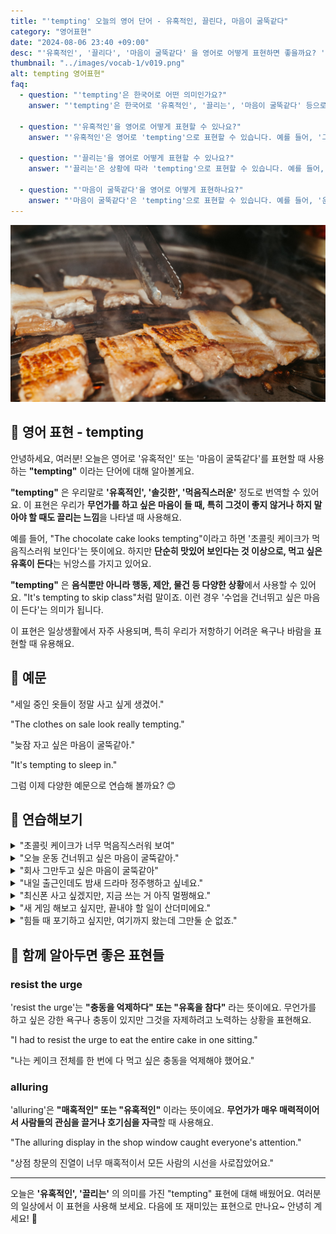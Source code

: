 ```yaml
---
title: "'tempting' 오늘의 영어 단어 - 유혹적인, 끌린다, 마음이 굴뚝같다"
category: "영어표현"
date: "2024-08-06 23:40 +09:00"
desc: "'유혹적인', '끌리다', '마음이 굴뚝같다' 을 영어로 어떻게 표현하면 좋을까요? '그 케이크가 먹음직스러워 보이지만, 난 다이어트 중이야.', '새 게임 해보고 싶지만, 일부터 끝내야 해요.' 등을 영어로 표현하는 법을 배워봅시다. 다양한 예문을 통해서 연습하고 본인의 표현으로 만들어 보세요."
thumbnail: "../images/vocab-1/v019.png"
alt: tempting 영어표현"
faq:
  - question: "'tempting'은 한국어로 어떤 의미인가요?"
    answer: "'tempting'은 한국어로 '유혹적인', '끌리는', '마음이 굴뚝같다' 등으로 번역될 수 있습니다. 무언가를 하고 싶은 마음이 들지만, 그렇게 하는 것이 꼭 좋은 선택은 아닐 때 자주 사용합니다."

  - question: "'유혹적인'을 영어로 어떻게 표현할 수 있나요?"
    answer: "'유혹적인'은 영어로 'tempting'으로 표현할 수 있습니다. 예를 들어, '그 케이크가 너무 유혹적이에요'는 'That cake looks very tempting'으로 말할 수 있습니다."

  - question: "'끌리는'을 영어로 어떻게 표현할 수 있나요?"
    answer: "'끌리는'은 상황에 따라 'tempting'으로 표현할 수 있습니다. 예를 들어, '즉흥 여행이 너무 끌려요'는 'The idea of a spontaneous trip is very tempting'으로 말할 수 있습니다."

  - question: "'마음이 굴뚝같다'을 영어로 어떻게 표현하나요?"
    answer: "'마음이 굴뚝같다'은 'tempting'으로 표현할 수 있습니다. 예를 들어, '운동을 건너뛰고 싶은 마음이 드네요'는 'It's tempting to skip the workout'으로 표현할 수 있습니다."
---
```


<img src="../images/vocab-1/v019-1.png" alt="tempting"/>

## 🌟 영어 표현 - tempting

안녕하세요, 여러분! 오늘은 영어로 '유혹적인' 또는 '마음이 굴뚝같다'를 표현할 때 사용하는 **"tempting"** 이라는 단어에 대해 알아볼게요.

**"tempting"** 은 우리말로 **'유혹적인', '솔깃한', '먹음직스러운'** 정도로 번역할 수 있어요. 이 표현은 우리가 **무언가를 하고 싶은 마음이 들 때, 특히 그것이 좋지 않거나 하지 말아야 할 때도 끌리는 느낌**을 나타낼 때 사용해요.

예를 들어, "The chocolate cake looks tempting"이라고 하면 '초콜릿 케이크가 먹음직스러워 보인다'는 뜻이에요. 하지만 **단순히 맛있어 보인다는 것 이상으로, 먹고 싶은 유혹이 든다**는 뉘앙스를 가지고 있어요.

**"tempting"** 은 **음식뿐만 아니라 행동, 제안, 물건 등 다양한 상황**에서 사용할 수 있어요. "It's tempting to skip class"처럼 말이죠. 이런 경우 '수업을 건너뛰고 싶은 마음이 든다'는 의미가 됩니다.

이 표현은 일상생활에서 자주 사용되며, 특히 우리가 저항하기 어려운 욕구나 바람을 표현할 때 유용해요.

## 📖 예문

"세일 중인 옷들이 정말 사고 싶게 생겼어."

"The clothes on sale look really tempting."

"늦잠 자고 싶은 마음이 굴뚝같아."

"It's tempting to sleep in."

그럼 이제 다양한 예문으로 연습해 볼까요? 😊

## 💬 연습해보기

<details>
<summary>"초콜릿 케이크가 너무 먹음직스러워 보여"</summary>
<span>"That chocolate cake looks so tempting."</span>
</details>

<details>
<summary>"오늘 운동 건너뛰고 싶은 마음이 굴뚝같아."</summary>
<span>"It's tempting to skip the gym today."</span>
</details>

<details>
<summary>"회사 그만두고 싶은 마음이 굴뚝같아"</summary>
<span>"The idea of quitting my job is tempting."</span>
</details>

<details>
<summary>"내일 출근인데도 밤새 드라마 정주행하고 싶네요."</summary>
<span>"It's tempting to stay up late <a href="/blog/in-english/071.binge-watch/">binge-watching</a> this show, even though I have work tomorrow."</span>
</details>

<details>
<summary>"최신폰 사고 싶겠지만, 지금 쓰는 거 아직 멀쩡해요."</summary>
<span>"I know it's tempting to buy the latest phone, but your current one still works fine."</span>
</details>

<details>
<summary>"새 게임 해보고 싶지만, 끝내야 할 일이 산더미에요."</summary>
<span>"That new video game looks tempting, but I've got a ton of work to finish first."</span>
</details>

<details>
<summary>"힘들 때 포기하고 싶지만, 여기까지 왔는데 그만둘 순 없죠."</summary>
<span>"It's tempting to give up when things get tough, but we've come too far to quit now."</span>
</details>

## 🤝 함께 알아두면 좋은 표현들

### resist the urge

'resist the urge'는 **"충동을 억제하다" 또는 "유혹을 참다"** 라는 뜻이에요. 무언가를 하고 싶은 강한 욕구나 충동이 있지만 그것을 자제하려고 노력하는 상황을 표현해요.

"I had to resist the urge to eat the entire cake in one sitting."

"나는 케이크 전체를 한 번에 다 먹고 싶은 충동을 억제해야 했어요."

### alluring

'alluring'은 **"매혹적인" 또는 "유혹적인"** 이라는 뜻이에요. **무언가가 매우 매력적이어서 사람들의 관심을 끌거나 호기심을 자극**할 때 사용해요.

"The alluring display in the shop window caught everyone's attention."

"상점 창문의 진열이 너무 매혹적이서 모든 사람의 시선을 사로잡았어요."

---

오늘은 **'유혹적인', '끌리는'** 의 의미를 가진 "tempting" 표현에 대해 배웠어요. 여러분의 일상에서 이 표현을 사용해 보세요. 다음에 또 재미있는 표현으로 만나요~ 안녕히 계세요! 🚀
